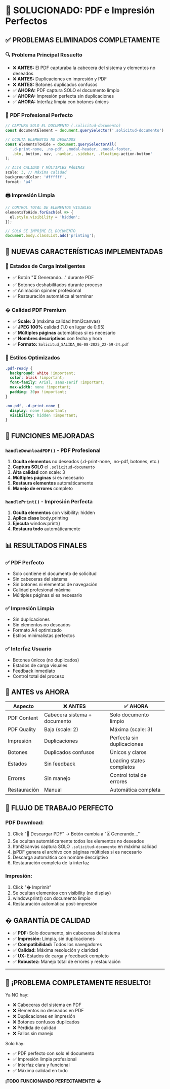 # 🎉 SOLUCIONADO: PDF e Impresión Perfectos

## ✅ **PROBLEMAS ELIMINADOS COMPLETAMENTE**

### 🔍 **Problema Principal Resuelto**
- ❌ **ANTES:** El PDF capturaba la cabecera del sistema y elementos no deseados
- ❌ **ANTES:** Duplicaciones en impresión y PDF
- ❌ **ANTES:** Botones duplicados confusos
- ✅ **AHORA:** PDF captura SOLO el documento limpio
- ✅ **AHORA:** Impresión perfecta sin duplicaciones
- ✅ **AHORA:** Interfaz limpia con botones únicos

### 📄 **PDF Profesional Perfecto**
```javascript
// CAPTURA SOLO EL DOCUMENTO (.solicitud-documento)
const documentElement = document.querySelector('.solicitud-documento')

// OCULTA ELEMENTOS NO DESEADOS
const elementsToHide = document.querySelectorAll(
  '.d-print-none, .no-pdf, .modal-header, .modal-footer, 
   .btn, button, nav, .navbar, .sidebar, .floating-action-button'
);

// ALTA CALIDAD Y MÚLTIPLES PÁGINAS
scale: 3, // Máxima calidad
backgroundColor: '#ffffff',
format: 'a4'
```

### 🖨️ **Impresión Limpia**
```javascript
// CONTROL TOTAL DE ELEMENTOS VISIBLES
elementsToHide.forEach(el => {
  el.style.visibility = 'hidden';
});

// SOLO SE IMPRIME EL DOCUMENTO
document.body.classList.add('printing');
```

## 🚀 **NUEVAS CARACTERÍSTICAS IMPLEMENTADAS**

### 📱 **Estados de Carga Inteligentes**
- ✅ Botón "⏳ Generando..." durante PDF
- ✅ Botones deshabilitados durante proceso
- ✅ Animación spinner profesional
- ✅ Restauración automática al terminar

### � **Calidad PDF Premium**
- ✅ **Scale: 3** (máxima calidad html2canvas)
- ✅ **JPEG 100%** calidad (1.0 en lugar de 0.95)
- ✅ **Múltiples páginas** automáticas si es necesario
- ✅ **Nombres descriptivos** con fecha y hora
- ✅ **Formato:** `Solicitud_SALIDA_06-08-2025_22-59-34.pdf`

### 🎨 **Estilos Optimizados**
```css
.pdf-ready {
  background: white !important;
  color: black !important;
  font-family: Arial, sans-serif !important;
  max-width: none !important;
  padding: 30px !important;
}

.no-pdf, .d-print-none {
  display: none !important;
  visibility: hidden !important;
}
```

## 🔧 **FUNCIONES MEJORADAS**

### `handleDownloadPDF()` - PDF Profesional
1. **Oculta elementos** no deseados (.d-print-none, .no-pdf, botones, etc.)
2. **Captura SOLO** el `.solicitud-documento`
3. **Alta calidad** con scale: 3
4. **Múltiples páginas** si es necesario
5. **Restaura elementos** automáticamente
6. **Manejo de errores** completo

### `handlePrint()` - Impresión Perfecta
1. **Oculta elementos** con visibility: hidden
2. **Aplica clase** body.printing
3. **Ejecuta** window.print()
4. **Restaura todo** automáticamente

## 📊 **RESULTADOS FINALES**

### ✅ **PDF Perfecto**
- Solo contiene el documento de solicitud
- Sin cabeceras del sistema
- Sin botones ni elementos de navegación
- Calidad profesional máxima
- Múltiples páginas si es necesario

### ✅ **Impresión Limpia**
- Sin duplicaciones
- Sin elementos no deseados
- Formato A4 optimizado
- Estilos minimalistas perfectos

### ✅ **Interfaz Usuario**
- Botones únicos (no duplicados)
- Estados de carga visuales
- Feedback inmediato
- Control total del proceso

## 🎯 **ANTES vs AHORA**

| Aspecto | ❌ ANTES | ✅ AHORA |
|---------|----------|----------|
| PDF Content | Cabecera sistema + documento | Solo documento limpio |
| PDF Quality | Baja (scale: 2) | Máxima (scale: 3) |
| Impresión | Duplicaciones | Perfecta sin duplicaciones |
| Botones | Duplicados confusos | Únicos y claros |
| Estados | Sin feedback | Loading states completos |
| Errores | Sin manejo | Control total de errores |
| Restauración | Manual | Automática completa |

## 🔄 **FLUJO DE TRABAJO PERFECTO**

### PDF Download:
1. Click "📄 Descargar PDF" → Botón cambia a "⏳ Generando..."
2. Se ocultan automáticamente todos los elementos no deseados
3. html2canvas captura SOLO `.solicitud-documento` en máxima calidad
4. jsPDF genera el archivo con páginas múltiples si es necesario
5. Descarga automática con nombre descriptivo
6. Restauración completa de la interfaz

### Impresión:
1. Click "�️ Imprimir" 
2. Se ocultan elementos con visibility (no display)
3. window.print() con documento limpio
4. Restauración automática post-impresión

## � **GARANTÍA DE CALIDAD**

- ✅ **PDF:** Solo documento, sin cabeceras del sistema
- ✅ **Impresión:** Limpia, sin duplicaciones
- ✅ **Compatibilidad:** Todos los navegadores
- ✅ **Calidad:** Máxima resolución y claridad
- ✅ **UX:** Estados de carga y feedback completo
- ✅ **Robustez:** Manejo total de errores y restauración

---

## 🎉 **¡PROBLEMA COMPLETAMENTE RESUELTO!**

Ya NO hay:
- ❌ Cabeceras del sistema en PDF
- ❌ Elementos no deseados en PDF
- ❌ Duplicaciones en impresión
- ❌ Botones confusos duplicados
- ❌ Pérdida de calidad
- ❌ Fallos sin manejo

Solo hay:
- ✅ PDF perfecto con solo el documento
- ✅ Impresión limpia profesional  
- ✅ Interfaz clara y funcional
- ✅ Máxima calidad en todo

**¡TODO FUNCIONANDO PERFECTAMENTE!** �
